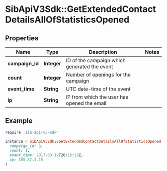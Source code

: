 # SibApiV3Sdk::GetExtendedContactDetailsAllOfStatisticsOpened

## Properties

| Name | Type | Description | Notes |
| ---- | ---- | ----------- | ----- |
| **campaign_id** | **Integer** | ID of the campaign which generated the event |  |
| **count** | **Integer** | Number of openings for the campaign |  |
| **event_time** | **String** | UTC date-time of the event |  |
| **ip** | **String** | IP from which the user has opened the email |  |

## Example

```ruby
require 'sib-api-v3-sdk'

instance = SibApiV3Sdk::GetExtendedContactDetailsAllOfStatisticsOpened.new(
  campaign_id: 3,
  count: 1,
  event_time: 2017-03-12T20:15:13Z,
  ip: 165.87.3.15
)
```

